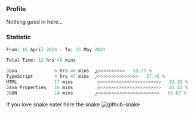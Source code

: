 ### Profile 

Nothing good in here...

### Statistic
<!--START_SECTION:waka-->

```python
From: 15 April 2024 - To: 15 May 2024

Total Time: 12 hrs 46 mins

Java              6 hrs 48 mins   ͎͎͎͎͎͎͎͎͎͎͎͎͎͜>>>>>>>>>>>   53.27 %
TypeScript        4 hrs 47 mins   ͎͎͎͎͎͎͎͎͎>>>>>>>>>>>>>>>>   37.46 %
HTML              17 mins         ̦>>>>>>>>>>>>>>>>>>>>>>>>   02.32 %
Java Properties   16 mins         ̦>>>>>>>>>>>>>>>>>>>>>>>>   02.15 %
JSON              14 mins         ͚>>>>>>>>>>>>>>>>>>>>>>>>   01.87 %
```

<!--END_SECTION:waka-->

If you love snake eater here the snake 
<picture>
  <source media="(prefers-color-scheme: dark)" srcset="https://github.com/pradana4648/pradana4648/blob/c0566a83ca6ea5f2e46bab00e717c4c82b4b5c4c/github-contribution-grid-snake-dark.svg" />
  <source media="(prefers-color-scheme: light)" srcset="https://github.com/pradana4648/pradana4648/blob/c0566a83ca6ea5f2e46bab00e717c4c82b4b5c4c/github-contribution-grid-snake.svg" />
  <img alt="github-snake" src="https://github.com/pradana4648/pradana4648/blob/c0566a83ca6ea5f2e46bab00e717c4c82b4b5c4c/github-contribution-grid-snake.svg" />
</picture>
